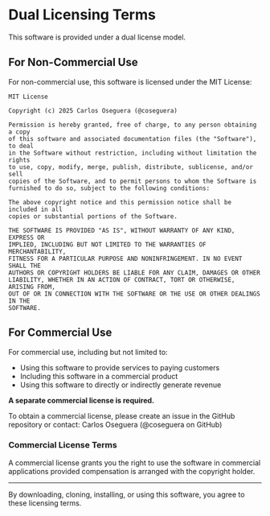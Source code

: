 # Dual Licensing Terms

This software is provided under a dual license model.

## For Non-Commercial Use

For non-commercial use, this software is licensed under the MIT License:

```
MIT License

Copyright (c) 2025 Carlos Oseguera (@coseguera)

Permission is hereby granted, free of charge, to any person obtaining a copy
of this software and associated documentation files (the "Software"), to deal
in the Software without restriction, including without limitation the rights
to use, copy, modify, merge, publish, distribute, sublicense, and/or sell
copies of the Software, and to permit persons to whom the Software is
furnished to do so, subject to the following conditions:

The above copyright notice and this permission notice shall be included in all
copies or substantial portions of the Software.

THE SOFTWARE IS PROVIDED "AS IS", WITHOUT WARRANTY OF ANY KIND, EXPRESS OR
IMPLIED, INCLUDING BUT NOT LIMITED TO THE WARRANTIES OF MERCHANTABILITY,
FITNESS FOR A PARTICULAR PURPOSE AND NONINFRINGEMENT. IN NO EVENT SHALL THE
AUTHORS OR COPYRIGHT HOLDERS BE LIABLE FOR ANY CLAIM, DAMAGES OR OTHER
LIABILITY, WHETHER IN AN ACTION OF CONTRACT, TORT OR OTHERWISE, ARISING FROM,
OUT OF OR IN CONNECTION WITH THE SOFTWARE OR THE USE OR OTHER DEALINGS IN THE
SOFTWARE.
```

## For Commercial Use

For commercial use, including but not limited to:
- Using this software to provide services to paying customers
- Including this software in a commercial product
- Using this software to directly or indirectly generate revenue

**A separate commercial license is required.**

To obtain a commercial license, please create an issue in the GitHub repository or contact:
Carlos Oseguera (@coseguera on GitHub)

### Commercial License Terms

A commercial license grants you the right to use the software in commercial applications provided compensation is arranged with the copyright holder.

___

By downloading, cloning, installing, or using this software, you agree to these licensing terms.
